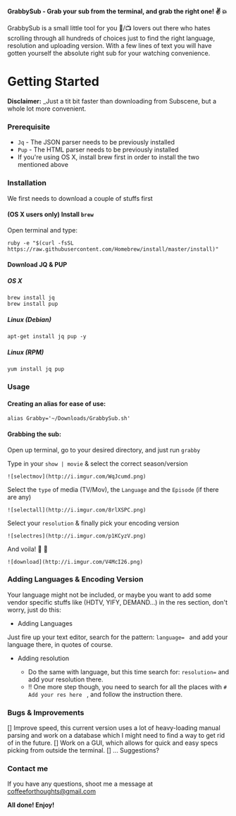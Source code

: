 
__GrabbySub - Grab your sub from the terminal, and grab the right one! :v: :collision:__

GrabbySub is a small little tool for you :cinema:/:tv: lovers out there who hates scrolling through all hundreds of choices just to find the right language, resolution and uploading version. 
With a few lines of text you will have gotten yourself the absolute right sub for your watching convenience. 

# Getting Started


__Disclaimer:__ _Just a tit bit faster than downloading from Subscene, but a whole lot more convenient. 


### Prerequisite

* `Jq` - The JSON parser needs to be previously installed 
* `Pup` - The HTML parser needs to be previously installed
* If you're using OS X, install brew first in order to install the two mentioned above


### Installation

We first needs to download a couple of stuffs first

#### (OS X users only) Install `brew` 	
	
Open terminal and type: 
	
```shell
ruby -e "$(curl -fsSL https://raw.githubusercontent.com/Homebrew/install/master/install)"
```
	
#### Download JQ & PUP
	
##### OS X 
	
```shell
brew install jq 
brew install pup 
```

##### Linux (Debian) 
		
```shell
apt-get install jq pup -y 
```
		
##### Linux (RPM) 
	
```shell 
yum install jq pup 
```
			
### Usage
	
#### Creating an alias for ease of use: 
	
```shell 
alias Grabby='~/Downloads/GrabbySub.sh' 
```
	
#### Grabbing the sub: 
	
Open up terminal, go to your desired directory, and just run `grabby` 

Type in your `show | movie` & select the correct season/version
	
	![selectmov](http://i.imgur.com/WqJcumd.png) 
	
Select the `type` of media (TV/Mov), the `Language` and the `Episode` (if there are any)
	
	![selectall](http://i.imgur.com/8rlXSPC.png)
	
Select your `resolution` & finally pick your encoding version
	
	![selectres](http://i.imgur.com/p1KCyzV.png)
	
And voila! :angel: :clap:
	
	![download](http://i.imgur.com/V4McI26.png)
	
	
### Adding Languages & Encoding Version 

Your language might not be included, or maybe you want to add some vendor specific stuffs like (HDTV, YIFY, DEMAND...) in the res section, don't worry, just do this: 

* Adding Languages
	
Just fire up your text editor, search for the pattern: `language= ` and add your language there, in quotes of course.
	
* Adding resolution
	
	* Do the same with language, but this time search for: `resolution=` and add your resolution there. 
	* !! One more step though, you need to search for all the places with `# Add your res here ` , and follow the instruction there. 
	
	
### Bugs & Improvements


[] Improve speed, this current version uses a lot of heavy-loading manual parsing and work on a database which I might need to find a way to get rid of in the future.
[] Work on a GUI, which allows for quick and easy specs picking from outside the terminal.
[] ... Suggestions? 

### Contact me

If you have any questions, shoot me a message at coffeeforthoughts@gmail.com 

__All done! Enjoy!__ 